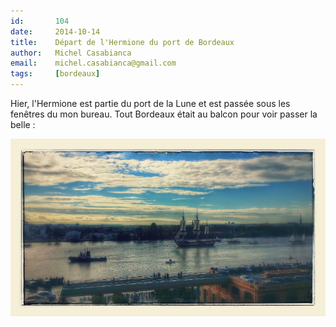```yaml
---
id:       104
date:     2014-10-14
title:    Départ de l'Hermione du port de Bordeaux
author:   Michel Casabianca
email:    michel.casabianca@gmail.com
tags:     [bordeaux]
---
```


Hier, l'Hermione est partie du port de la Lune et est passée sous les fenêtres du mon bureau. Tout Bordeaux était au balcon pour voir passer la belle :

<!--more-->

![Départ de l'Hermione du port de Bordeaux](depart-hermione-bordeaux.png)
